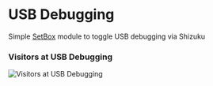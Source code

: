 # USB Debugging  
Simple [SetBox](https://github.com/YasserNull/setbox) module to toggle USB debugging via Shizuku

### Visitors at USB Debugging  
![Visitors at USB Debugging](https://visitor-badge.laobi.icu/badge?page_id=kakashijk/Setbox-USB-debugging)
